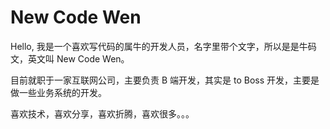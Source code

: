 # New Code Wen

Hello, 我是一个喜欢写代码的属牛的开发人员，名字里带个文字，所以是是牛码文，英文叫 New Code Wen。

目前就职于一家互联网公司，主要负责 B 端开发，其实是 to Boss 开发，主要是做一些业务系统的开发。

喜欢技术，喜欢分享，喜欢折腾，喜欢很多。。。
